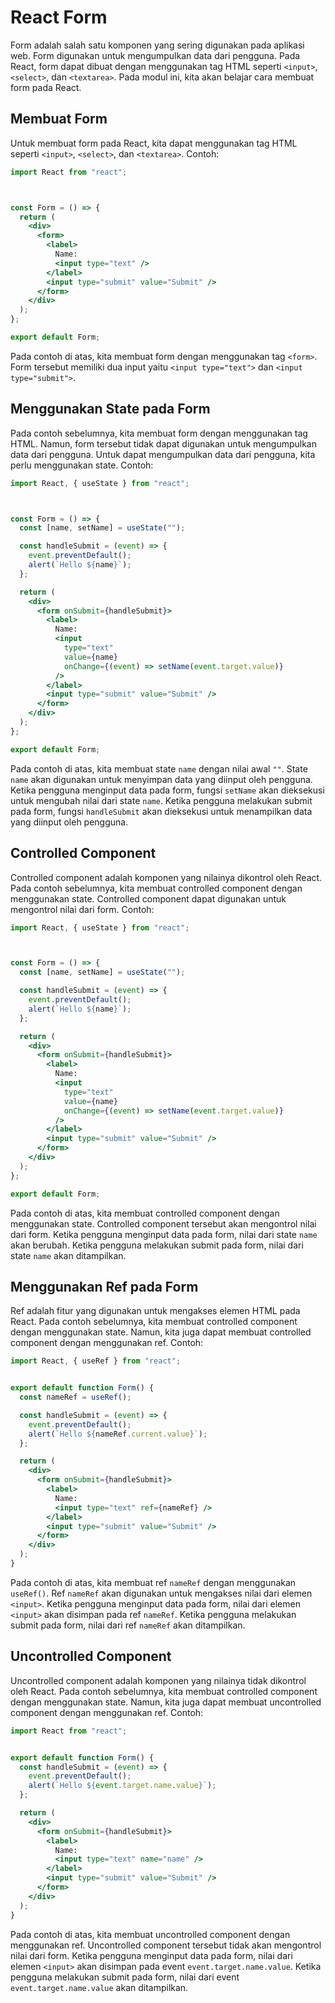 # React Form

Form adalah salah satu komponen yang sering digunakan pada aplikasi web. Form digunakan untuk mengumpulkan data dari pengguna. Pada React, form dapat dibuat dengan menggunakan tag HTML seperti `<input>`, `<select>`, dan `<textarea>`. Pada modul ini, kita akan belajar cara membuat form pada React.

## Membuat Form

Untuk membuat form pada React, kita dapat menggunakan tag HTML seperti `<input>`, `<select>`, dan `<textarea>`. Contoh:

```jsx
import React from "react";



const Form = () => {
  return (
    <div>
      <form>
        <label>
          Name:
          <input type="text" />
        </label>
        <input type="submit" value="Submit" />
      </form>
    </div>
  );
};

export default Form;
```

Pada contoh di atas, kita membuat form dengan menggunakan tag `<form>`. Form tersebut memiliki dua input yaitu `<input type="text">` dan `<input type="submit">`.

## Menggunakan State pada Form

Pada contoh sebelumnya, kita membuat form dengan menggunakan tag HTML. Namun, form tersebut tidak dapat digunakan untuk mengumpulkan data dari pengguna. Untuk dapat mengumpulkan data dari pengguna, kita perlu menggunakan state. Contoh:

```jsx
import React, { useState } from "react";



const Form = () => {
  const [name, setName] = useState("");

  const handleSubmit = (event) => {
    event.preventDefault();
    alert(`Hello ${name}`);
  };

  return (
    <div>
      <form onSubmit={handleSubmit}>
        <label>
          Name:
          <input
            type="text"
            value={name}
            onChange={(event) => setName(event.target.value)}
          />
        </label>
        <input type="submit" value="Submit" />
      </form>
    </div>
  );
};

export default Form;
```

Pada contoh di atas, kita membuat state `name` dengan nilai awal `""`. State `name` akan digunakan untuk menyimpan data yang diinput oleh pengguna. Ketika pengguna menginput data pada form, fungsi `setName` akan dieksekusi untuk mengubah nilai dari state `name`. Ketika pengguna melakukan submit pada form, fungsi `handleSubmit` akan dieksekusi untuk menampilkan data yang diinput oleh pengguna.

## Controlled Component

Controlled component adalah komponen yang nilainya dikontrol oleh React. Pada contoh sebelumnya, kita membuat controlled component dengan menggunakan state. Controlled component dapat digunakan untuk mengontrol nilai dari form. Contoh:

```jsx
import React, { useState } from "react";



const Form = () => {
  const [name, setName] = useState("");

  const handleSubmit = (event) => {
    event.preventDefault();
    alert(`Hello ${name}`);
  };

  return (
    <div>
      <form onSubmit={handleSubmit}>
        <label>
          Name:
          <input
            type="text"
            value={name}
            onChange={(event) => setName(event.target.value)}
          />
        </label>
        <input type="submit" value="Submit" />
      </form>
    </div>
  );
};

export default Form;
```

Pada contoh di atas, kita membuat controlled component dengan menggunakan state. Controlled component tersebut akan mengontrol nilai dari form. Ketika pengguna menginput data pada form, nilai dari state `name` akan berubah. Ketika pengguna melakukan submit pada form, nilai dari state `name` akan ditampilkan.

## Menggunakan Ref pada Form

Ref adalah fitur yang digunakan untuk mengakses elemen HTML pada React. Pada contoh sebelumnya, kita membuat controlled component dengan menggunakan state. Namun, kita juga dapat membuat controlled component dengan menggunakan ref. Contoh:

```jsx
import React, { useRef } from "react";


export default function Form() {
  const nameRef = useRef();

  const handleSubmit = (event) => {
    event.preventDefault();
    alert(`Hello ${nameRef.current.value}`);
  };

  return (
    <div>
      <form onSubmit={handleSubmit}>
        <label>
          Name:
          <input type="text" ref={nameRef} />
        </label>
        <input type="submit" value="Submit" />
      </form>
    </div>
  );
}
```

Pada contoh di atas, kita membuat ref `nameRef` dengan menggunakan `useRef()`. Ref `nameRef` akan digunakan untuk mengakses nilai dari elemen `<input>`. Ketika pengguna menginput data pada form, nilai dari elemen `<input>` akan disimpan pada ref `nameRef`. Ketika pengguna melakukan submit pada form, nilai dari ref `nameRef` akan ditampilkan.

## Uncontrolled Component

Uncontrolled component adalah komponen yang nilainya tidak dikontrol oleh React. Pada contoh sebelumnya, kita membuat controlled component dengan menggunakan state. Namun, kita juga dapat membuat uncontrolled component dengan menggunakan ref. Contoh:

```jsx
import React from "react";


export default function Form() {
  const handleSubmit = (event) => {
    event.preventDefault();
    alert(`Hello ${event.target.name.value}`);
  };

  return (
    <div>
      <form onSubmit={handleSubmit}>
        <label>
          Name:
          <input type="text" name="name" />
        </label>
        <input type="submit" value="Submit" />
      </form>
    </div>
  );
}
```

Pada contoh di atas, kita membuat uncontrolled component dengan menggunakan ref. Uncontrolled component tersebut tidak akan mengontrol nilai dari form. Ketika pengguna menginput data pada form, nilai dari elemen `<input>` akan disimpan pada event `event.target.name.value`. Ketika pengguna melakukan submit pada form, nilai dari event `event.target.name.value` akan ditampilkan.


